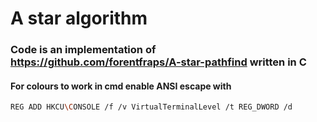# A star algorithm 
### Code is an implementation of https://github.com/forentfraps/A-star-pathfind written in C

#### For colours to work in cmd enable ANSI escape with 

```bash
REG ADD HKCU\CONSOLE /f /v VirtualTerminalLevel /t REG_DWORD /d 
```
